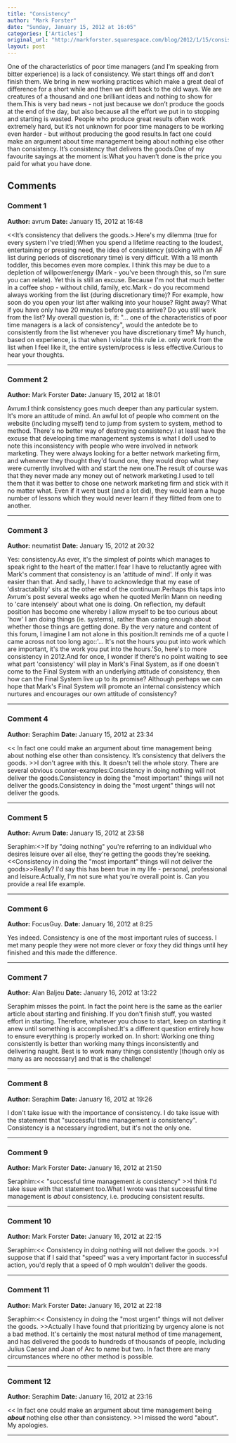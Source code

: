 ```yaml
---
title: "Consistency"
author: "Mark Forster"
date: "Sunday, January 15, 2012 at 16:05"
categories: ['Articles']
original_url: "http://markforster.squarespace.com/blog/2012/1/15/consistency.html"
layout: post
---
```


One of the characteristics of poor time managers (and I’m speaking from bitter experience) is a lack of consistency. We start things off and don’t finish them. We bring in new working practices which make a great deal of difference for a short while and then we drift back to the old ways. We are creatures of a thousand and one brilliant ideas and nothing to show for them.This is very bad news - not just because we don’t produce the goods at the end of the day, but also because all the effort we put in to stopping and starting is wasted. People who produce great results often work extremely hard, but it’s not unknown for poor time managers to be working even harder - but without producing the good results.In fact one could make an argument about time management being about nothing else other than consistency. It’s consistency that delivers the goods.One of my favourite sayings at the moment is:What you haven’t done is the price you paid for what you have done.

## Comments

### Comment 1
**Author:** avrum
**Date:** January 15, 2012 at 16:48

<<It’s consistency that delivers the goods.>.Here's my dilemma (true for every system I've tried):When you spend a lifetime reacting to the loudest, entertaining or pressing need, the idea of consistency (sticking with an AF list during periods of discretionary time) is very difficult. With a 18 month toddler, this becomes even more complex. I think this may be due to a depletion of willpower/energy (Mark - you've been through this, so I'm sure you can relate). Yet this is still an excuse. Because I'm not that much better in a coffee shop - without child, family, etc.Mark - do you recommend always working from the list (during discretionary time)? For example, how soon do you open your list after walking into your house? Right away? What if you have only have 20 minutes before guests arrive? Do you still work from the list? My overall question is, if: "... one of the characteristics of poor time managers is a lack of consistency", would the antedote be to consistently from the list whenever you have discretionary time? My hunch, based on experience, is that when I violate this rule i.e. only work from the list when I feel like it, the entire system/process is less effective.Curious to hear your thoughts.

---

### Comment 2
**Author:** Mark Forster
**Date:** January 15, 2012 at 18:01

Avrum:I think consistency goes much deeper than any particular system. It's more an attitude of mind. An awful lot of people who comment on the website (including myself) tend to jump from system to system, method to method. There's no better way of destroying consistency.I at least have the excuse that developing time management systems is what I do!I used to note this inconsistency with people who were involved in network marketing. They were always looking for a better network marketing firm, and whenever they thought they'd found one, they would drop what they were currently involved with and start the new one.The result of course was that they never made any money out of network marketing.I used to tell them that it was better to chose one network marketing firm and stick with it no matter what. Even if it went bust (and a lot did), they would learn a huge number of lessons which they would never learn if they flitted from one to another.

---

### Comment 3
**Author:** neumatist
**Date:** January 15, 2012 at 20:32

Yes: consistency.As ever, it's the simplest of points which manages to speak right to the heart of the matter.I fear I have to reluctantly agree with Mark's comment that consistency is an 'attitude of mind'. If only it was easier than that. And sadly, I have to acknowledge that my ease of 'distractability' sits at the other end of the continuum.Perhaps this taps into Avrum's post several weeks ago when he quoted Merlin Mann on needing to 'care intensely' about what one is doing. On reflection, my default position has become one whereby I allow myself to be too curious about 'how' I am doing things (ie. systems), rather than caring enough about whether those things are getting done. By the very nature and content of this forum, I imagine I am not alone in this position.It reminds me of a quote I came across not too long ago::'... It's not the hours you put into work which are important, it's the work you put into the hours.'So, here's to more consistency in 2012.And for once, I wonder if there's no point waiting to see what part 'consistency' will play in Mark's Final System, as if one doesn't come to the Final System with an underlying attitude of consistency, then how can the Final System live up to its promise? Although perhaps we can hope that Mark's Final System will promote an internal consistency which nurtures and encourages our own attitude of consistency?

---

### Comment 4
**Author:** Seraphim
**Date:** January 15, 2012 at 23:34

<< In fact one could make an argument about time management being about nothing else other than consistency. It’s consistency that delivers the goods. >>I don't agree with this. It doesn't tell the whole story. There are several obvious counter-examples:Consistency in doing nothing will not deliver the goods.Consistency in doing the "most important" things will not deliver the goods.Consistency in doing the "most urgent" things will not deliver the goods.

---

### Comment 5
**Author:** Avrum
**Date:** January 15, 2012 at 23:58

Seraphim:<<There are several obvious counter-examples:
Consistency in doing nothing will not deliver the goods>>If by "doing nothing" you're referring to an individual who desires leisure over all else, they're getting the goods they're seeking.<<Consistency in doing the "most important" things will not deliver the goods>>Really? I'd say this has been true in my life - personal, professional and leisure.Actually, I'm not sure what you're overall point is. Can you provide a real life example.

---

### Comment 6
**Author:** FocusGuy.
**Date:** January 16, 2012 at 8:25

Yes indeed. Consistency is one of the most important rules of success. I met many people they were not more clever or foxy they did things until hey finished and this made the difference.

---

### Comment 7
**Author:** Alan Baljeu
**Date:** January 16, 2012 at 13:22

Seraphim misses the point. In fact the point here is the same as the earlier article about starting and finishing. If you don't finish stuff, you wasted effort in starting. Therefore, whatever you chose to start, keep on starting it anew until something is accomplished.It's a different question entirely how to ensure everything is properly worked on. In short:
Working one thing consistently is better than working many things inconsistently and delivering naught. Best is to work many things consistently [though only as many as are necessary] and that is the challenge!

---

### Comment 8
**Author:** Seraphim
**Date:** January 16, 2012 at 19:26

I don't take issue with the importance of consistency. I do take issue with the statement that "successful time management *is* consistency". Consistency is a necessary ingredient, but it's not the only one.

---

### Comment 9
**Author:** Mark Forster
**Date:** January 16, 2012 at 21:50

Seraphim:<< "successful time management *is* consistency" >>I think I'd take issue with that statement too.What I wrote was that successful time management is _about_ consistency, i.e. producing consistent results.

---

### Comment 10
**Author:** Mark Forster
**Date:** January 16, 2012 at 22:15

Seraphim:<< Consistency in doing nothing will not deliver the goods. >>I suppose that if I said that "speed" was a very important factor in successful action, you'd reply that a speed of 0 mph wouldn't deliver the goods.

---

### Comment 11
**Author:** Mark Forster
**Date:** January 16, 2012 at 22:18

Seraphim:<< Consistency in doing the "most urgent" things will not deliver the goods. >>Actually I have found that prioritizing by urgency alone is not a bad method. It's certainly the most natural method of time management, and has delivered the goods to hundreds of thousands of people, including Julius Caesar and Joan of Arc to name but two. In fact there are many circumstances where no other method is possible.

---

### Comment 12
**Author:** Seraphim
**Date:** January 16, 2012 at 23:16

<< In fact one could make an argument about time management being ***about*** nothing else other than consistency. >>I missed the word "about". My apologies.

---
